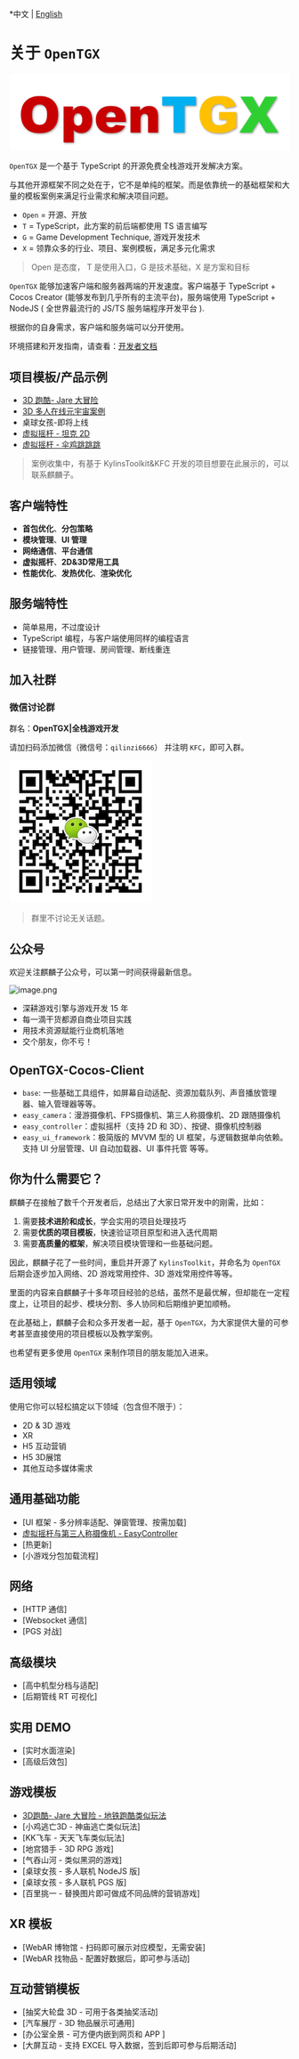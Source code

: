 *中文 | [English](./README.md)

# 关于 `OpenTGX`

![open-tgx-logo-txt](./open-tgx-logo-txt.png)

`OpenTGX` 是一个基于 TypeScript 的开源免费全栈游戏开发解决方案。

与其他开源框架不同之处在于，它不是单纯的框架。而是依靠统一的基础框架和大量的模板案例来满足行业需求和解决项目问题。

- `Open` = 开源、开放
- `T` = TypeScript，此方案的前后端都使用 TS 语言编写
- `G` = Game Development Technique, 游戏开发技术
- `X` = 领靠众多的行业、项目、案例模板，满足多元化需求

>Open 是态度， T 是使用入口，G 是技术基础，X 是方案和目标

`OpenTGX` 能够加速客户端和服务器两端的开发速度。客户端基于 TypeScript + Cocos Creator (能够发布到几乎所有的主流平台)，服务端使用 TypeScript + NodeJS ( 全世界最流行的 JS/TS 服务端程序开发平台 ).

根据你的自身需求，客户端和服务端可以分开使用。

环境搭建和开发指南，请查看：[开发者文档](docs-cn/developer-guide.md)


## 项目模板/产品示例

- [3D 跑酷- Jare 大冒险](https://store.cocos.com/app/detail/4241)
- [3D 多人在线元宇宙案例](https://github.com/MrKylinGithub/OpenTGX/tree/main/tgx-metaverse-online)
- 桌球女孩-即将上线
- [虚拟摇杆 - 坦克 2D](https://github.com/MrKylinGithub/OpenTGX/tree/main/kfc/assets/module_demo_tank)
- [虚拟摇杆 - 伞鸡跳跳跳](https://github.com/MrKylinGithub/OpenTGX/tree/main/kfc/assets/module_demo_rooster)

> 案例收集中，有基于 KylinsToolkit&KFC 开发的项目想要在此展示的，可以联系麒麟子。

## 客户端特性

- **首包优化**、**分包策略**
- **模块管理**、**UI 管理**
- **网络通信**、**平台通信**
- **虚拟摇杆**、**2D&3D常用工具**
- **性能优化**、**发热优化**、**渲染优化**

## 服务端特性

- 简单易用，不过度设计
- TypeScript 编程，与客户端使用同样的编程语言
- 链接管理、用户管理、房间管理、断线重连

## 加入社群

### 微信讨论群

群名：**OpenTGX|全栈游戏开发**

请加扫码添加微信（微信号：`qilinzi6666`） 并注明 `KFC`，即可入群。

![wechat_qrcode](./docs-cn/images/wechat_qrcode.jpeg)

>群里不讨论无关话题。

## 公众号

欢迎关注麒麟子公众号，可以第一时间获得最新信息。

![image.png](https://download.cocos.com/CocosStore/markdown/c1fdf2a5defb499abbc9c78441b50d5e/c1fdf2a5defb499abbc9c78441b50d5e.png)

- 深耕游戏引擎与游戏开发 15 年
- 每一滴干货都源自商业项目实践
- 用技术资源赋能行业商机落地
- 交个朋友，你不亏！

## OpenTGX-Cocos-Client

- `base`: 一些基础工具组件，如屏幕自动适配、资源加载队列、声音播放管理器、输入管理器等等。
- `easy_camera`：漫游摄像机、FPS摄像机、第三人称摄像机、2D 跟随摄像机
- `easy_controller`：虚拟摇杆（支持 2D 和 3D）、按键、摄像机控制器
- `easy_ui_framework`：极简版的 MVVM 型的 UI 框架，与逻辑数据单向依赖。支持 UI 分层管理、UI 自动加载器、UI 事件托管 等等。

## 你为什么需要它？

麒麟子在接触了数千个开发者后，总结出了大家日常开发中的刚需，比如：

1. 需要**技术进阶和成长**，学会实用的项目处理技巧
2. 需要**优质的项目模板**，快速验证项目原型和进入迭代周期
3. 需要**高质量的框架**，解决项目模块管理和一些基础问题。

因此，麒麟子花了一些时间，重启并开源了 `KylinsToolkit`，并命名为 `OpenTGX`
后期会逐步加入网络、2D 游戏常用控件、3D 游戏常用控件等等。

里面的内容来自麒麟子十多年项目经验的总结，虽然不是最优解，但却能在一定程度上，让项目的起步、模块分割、多人协同和后期维护更加顺畅。

在此基础上，麒麟子会和众多开发者一起，基于 `OpenTGX`，为大家提供大量的可参考甚至直接使用的项目模板以及教学案例。

也希望有更多使用 `OpenTGX` 来制作项目的朋友能加入进来。

## 适用领域

使用它你可以轻松搞定以下领域（包含但不限于）：

- 2D & 3D 游戏
- XR
- H5 互动营销
- H5 3D展馆
- 其他互动多媒体需求

## 通用基础功能

- [UI 框架 - 多分辨率适配、弹窗管理、按需加载]
- [虚拟摇杆与第三人称摄像机 - EasyController](./docs-cn/EasyController/EasyController.md)
- [热更新]
- [小游戏分包加载流程]

## 网络

- [HTTP 通信]
- [Websocket 通信]
- [PGS 对战]

## 高级模块

- [高中机型分档与适配]
- [后期管线 RT 可视化]

## 实用 DEMO

- [实时水面渲染]
- [高级后效包]

## 游戏模板

- [3D跑酷- Jare 大冒险 - 地铁跑酷类似玩法](https://store.cocos.com/app/detail/4241)
- [小鸡逃亡3D - 神庙逃亡类似玩法]
- [KK飞车 - 天天飞车类似玩法]
- [地宫猎手 - 3D RPG 游戏]
- [气吞山河 - 类似黑洞的游戏]
- [桌球女孩 - 多人联机 NodeJS 版]
- [桌球女孩 - 多人联机 PGS 版]
- [百里挑一 - 替换图片即可做成不同品牌的营销游戏]

## XR 模板

- [WebAR 博物馆 - 扫码即可展示对应模型，无需安装]
- [WebAR 找物品 - 配置好数据后，即可参与活动]

## 互动营销模板

- [抽奖大轮盘 3D - 可用于各类抽奖活动]
- [汽车展厅 - 3D 物品展示可通用]
- [办公室全景 - 可方便内嵌到网页和 APP ]
- [大屏互动 - 支持 EXCEL 导入数据，签到后即可参与后期活动]
